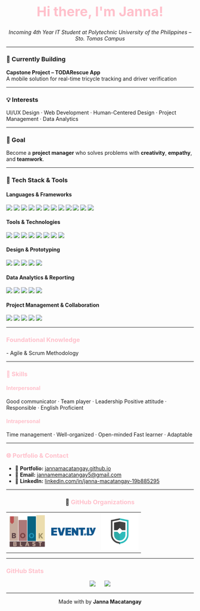 <h1 align="center" style="color:#FFC0CB; font-size: 36px;">Hi there, I'm Janna!</h1>
<p align="center">
  <em>Incoming 4th Year IT Student at Polytechnic University of the Philippines – Sto. Tomas Campus</em>
</p>

<hr>

<h3>🎯 Currently Building</h3>
<b>Capstone Project – TODARescue App</b><br>
A mobile solution for real-time tricycle tracking and driver verification

<hr>

<h3>💡 Interests</h3>
UI/UX Design · Web Development · Human-Centered Design · Project Management · Data Analytics

<hr>

<h3>🌟 Goal</h3>
Become a <b>project manager</b> who solves problems with <b>creativity</b>, <b>empathy</b>, and <b>teamwork</b>.

<hr>

<h3>🧰 Tech Stack & Tools</h3>
<h4>Languages & Frameworks</h4>
<p>
  <img src="https://img.shields.io/badge/HTML5-E34F26?style=flat&logo=html5&logoColor=white" />
  <img src="https://img.shields.io/badge/CSS3-1572B6?style=flat&logo=css3&logoColor=white" />
  <img src="https://img.shields.io/badge/JavaScript-F7DF1E?style=flat&logo=javascript&logoColor=black" />
  <img src="https://img.shields.io/badge/PHP-777BB4?style=flat&logo=php&logoColor=white" />
  <img src="https://img.shields.io/badge/Java-007396?style=flat&logo=java&logoColor=white" />
  <img src="https://img.shields.io/badge/C-00599C?style=flat&logo=c&logoColor=white" />
  <img src="https://img.shields.io/badge/C++-00599C?style=flat&logo=c%2B%2B&logoColor=white" />
  <img src="https://img.shields.io/badge/C%23-239120?style=flat&logo=c-sharp&logoColor=white" />
  <img src="https://img.shields.io/badge/SQL-4479A1?style=flat&logo=mysql&logoColor=white" />
  <img src="https://img.shields.io/badge/Python-3776AB?style=flat&logo=python&logoColor=white" />
  <img src="https://img.shields.io/badge/Java%20Swing-007396?style=flat&logo=java&logoColor=white" />
  <img src="https://img.shields.io/badge/Bootstrap-7952B3?style=flat&logo=bootstrap&logoColor=white" />
</p>

<h4>Tools & Technologies</h4>
<p>
  <img src="https://img.shields.io/badge/Git-F05032?style=flat&logo=git&logoColor=white" />
  <img src="https://img.shields.io/badge/XAMPP-FB7A24?style=flat&logo=apache&logoColor=white" />
  <img src="https://img.shields.io/badge/Postman-FF6C37?style=flat&logo=postman&logoColor=white" />
  <img src="https://img.shields.io/badge/Cisco%20Packet%20Tracer-1BA0D7?style=flat&logo=cisco&logoColor=white" />
  <img src="https://img.shields.io/badge/VS%20Code-007ACC?style=flat&logo=visual-studio-code&logoColor=white" />
  <img src="https://img.shields.io/badge/Visual%20Studio-5C2D91?style=flat&logo=visual-studio&logoColor=white" />
  <img src="https://img.shields.io/badge/Eclipse-2C2255?style=flat&logo=eclipse&logoColor=white" />
  <img src="https://img.shields.io/badge/DevC++-003366?style=flat&logo=c%2B%2B&logoColor=white" />
</p>

<h4>Design & Prototyping</h4>
<p>
  <img src="https://img.shields.io/badge/Figma-F24E1E?style=flat&logo=figma&logoColor=white" />
  <img src="https://img.shields.io/badge/Canva-00C4CC?style=flat&logo=canva&logoColor=white" />
  <img src="https://img.shields.io/badge/Adobe%20Photoshop-31A8FF?style=flat&logo=adobe-photoshop&logoColor=white" />
  <img src="https://img.shields.io/badge/Lucidchart-F87C00?style=flat&logo=lucidchart&logoColor=white" />
  <img src="https://img.shields.io/badge/Draw.io-FF9900?style=flat&logo=diagrams.net&logoColor=white" />
</p>

<h4>Data Analytics & Reporting</h4>
<p>
  <img src="https://img.shields.io/badge/Microsoft%20Excel-217346?style=flat&logo=microsoft-excel&logoColor=white" />
  <img src="https://img.shields.io/badge/Google%20Sheets-34A853?style=flat&logo=google-sheets&logoColor=white" />
  <img src="https://img.shields.io/badge/SQL-4479A1?style=flat&logo=mysql&logoColor=white" />
  <img src="https://img.shields.io/badge/Lucidchart-F87C00?style=flat&logo=lucidchart&logoColor=white" />
  <img src="https://img.shields.io/badge/Draw.io-FF9900?style=flat&logo=diagrams.net&logoColor=white" />
</p>

<h4>Project Management & Collaboration</h4>
<p>
  <img src="https://img.shields.io/badge/Microsoft%20Office-D83B01?style=flat&logo=microsoft-office&logoColor=white" />
  <img src="https://img.shields.io/badge/Google%20Workspace-4285F4?style=flat&logo=google&logoColor=white" />
  <img src="https://img.shields.io/badge/Notion-000000?style=flat&logo=notion&logoColor=white" />
  <img src="https://img.shields.io/badge/Microsoft%20Teams-6264A7?style=flat&logo=microsoft-teams&logoColor=white" />
  <img src="https://img.shields.io/badge/Canva-00C4CC?style=flat&logo=canva&logoColor=white" />
</p>

<hr>

<h3 style="color:#FFC0CB;">Foundational Knowledge</h3>
- Agile & Scrum Methodology

<hr>

<h3 style="color:#FFC0CB;">💬 Skills</h3>

<h4 style="color:#FFC0CB;">Interpersonal</h4>
Good communicator · Team player · Leadership  
Positive attitude · Responsible · English Proficient  

<h4 style="color:#FFC0CB;">Intrapersonal</h4>
Time management · Well-organized · Open-minded  
Fast learner · Adaptable

<hr>

<h3 style="color:#FFC0CB;">🌐 Portfolio & Contact</h3>

- 📁 <b>Portfolio:</b> [jannamacatangay.github.io](https://jannamacatangay.github.io)  
- 📧 <b>Email:</b> jannamemacatangay5@gmail.com  
- 💼 <b>LinkedIn:</b> [linkedin.com/in/janna-macatangay-19b885295](https://www.linkedin.com/in/janna-macatangay-19b885295/)

<hr>

<h3 align="center">🏢 <span style="color:#FFC0CB">GitHub Organizations</span></h3>

<table align="center">
  <tr>
    <td align="center">
      <a href="https://github.com/Pages-Beyond/BookBlast-Website">
        <img src="assets/bookblast.png" width="100" alt="BookBlast" />
      </a>
    </td>
    <td align="center">
      <a href="https://github.com/pupstc-student-academic-works/adet-grp-5">
        <img src="assets/evently.png" width="120" alt="Event.ly" />
      </a>
    </td>
    <td align="center">
      <a href="https://github.com/TODARescue">
        <img src="assets/todarescue.png" width="100" alt="TODARescue" />
      </a>
    </td>
  </tr>
</table>


<hr>

<h3 style="color:#FFC0CB;">GitHub Stats</h3>

<p align="center">
  <img src="https://github-readme-stats.vercel.app/api?username=JannaMacatangay&show_icons=true&title_color=FFC0CB&text_color=FFC0CB&icon_color=FFC0CB&bg_color=222222&border_radius=12&hide_border=true" />
  &nbsp;&nbsp;&nbsp;&nbsp;
  <img src="https://github-readme-stats.vercel.app/api/top-langs/?username=JannaMacatangay&layout=compact&title_color=FFC0CB&text_color=FFC0CB&bg_color=222222&hide_border=true&border_radius=12" />
</p>


<hr>

<p align="center">
  Made with by <b>Janna Macatangay</b>
</p>
